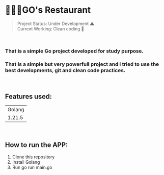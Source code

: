 <h1>👨🏻‍🍳GO's Restaurant</h1>

> Project Status: Under Development ⚠️
> <br>
> Current Working: Clean coding 🧹
<br>

### That is a simple Go project developed for study purpose.

### That is a simple but very powerfull project and i tried to use the best developments, git and clean code practices.

<br>

## Features used:

<table>
  <tr>
    <td>Golang</td>
  </tr>
  <tr>
    <td>1.21.5</td>
  </tr>
<table>

<br>

## How to run the APP:

1. Clone this repository
2. Install Golang
3. Run go run main.go
